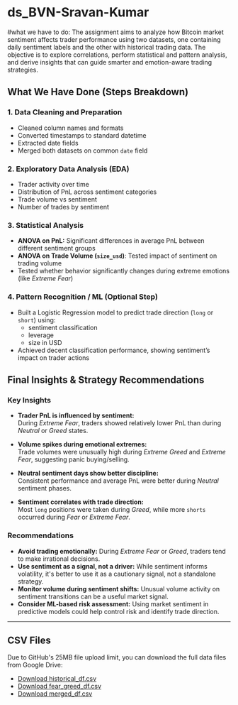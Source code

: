 # ds_BVN-Sravan-Kumar

#what we have to do:
The assignment aims to analyze how Bitcoin market sentiment affects trader performance using two datasets,  one containing daily sentiment labels and the other with historical trading data. The objective is to explore correlations, perform statistical and pattern analysis, and derive insights that can guide smarter and emotion-aware trading strategies.

##  What We Have Done (Steps Breakdown)

###  1. Data Cleaning and Preparation
- Cleaned column names and formats
- Converted timestamps to standard datetime
- Extracted date fields
- Merged both datasets on common `date` field

###  2. Exploratory Data Analysis (EDA)
- Trader activity over time
- Distribution of PnL across sentiment categories
- Trade volume vs sentiment
- Number of trades by sentiment

###  3. Statistical Analysis
- **ANOVA on PnL:** Significant differences in average PnL between different sentiment groups
- **ANOVA on Trade Volume (`size_usd`)**: Tested impact of sentiment on trading volume
- Tested whether behavior significantly changes during extreme emotions (like *Extreme Fear*)

###  4. Pattern Recognition / ML (Optional Step)
- Built a Logistic Regression model to predict trade direction (`long` or `short`) using:
  - sentiment classification
  - leverage
  - size in USD
- Achieved decent classification performance, showing sentiment’s impact on trader actions


##  Final Insights & Strategy Recommendations

###  Key Insights
- **Trader PnL is influenced by sentiment:**  
  During *Extreme Fear*, traders showed relatively lower PnL than during *Neutral* or *Greed* states.
  
- **Volume spikes during emotional extremes:**  
  Trade volumes were unusually high during *Extreme Greed* and *Extreme Fear*, suggesting panic buying/selling.

- **Neutral sentiment days show better discipline:**  
  Consistent performance and average PnL were better during *Neutral* sentiment phases.

- **Sentiment correlates with trade direction:**  
  Most `long` positions were taken during *Greed*, while more `shorts` occurred during *Fear* or *Extreme Fear*.

###  Recommendations
- **Avoid trading emotionally:** During *Extreme Fear* or *Greed*, traders tend to make irrational decisions.
- **Use sentiment as a signal, not a driver:** While sentiment informs volatility, it's better to use it as a cautionary signal, not a standalone strategy.
- **Monitor volume during sentiment shifts:** Unusual volume activity on sentiment transitions can be a useful market signal.
- **Consider ML-based risk assessment:** Using market sentiment in predictive models could help control risk and identify trade direction.

---

##  CSV Files

Due to GitHub's 25MB file upload limit, you can download the full data files from Google Drive:

- [Download historical_df.csv]([https://drive.google.com/file/d/YOUR_HISTORICAL_FILE_ID/view?usp=sharing](https://drive.google.com/file/d/1VlepTJe4OJCjXiXCO8pyQepRE7RyXyhO/view?usp=drive_link))
- [Download fear_greed_df.csv]([https://drive.google.com/file/d/YOUR_SENTIMENT_FILE_ID/view?usp=sharing](https://drive.google.com/file/d/1gFGkgLtcPe0Kkq-oZvLG_s_u5117OeWX/view?usp=drive_link))
- [Download merged_df.csv]([https://drive.google.com/file/d/YOUR_MERGED_FILE_ID/view?usp=sharing](https://drive.google.com/file/d/1eNoIeXfutLXWED_yvy5iUHGXlXn--tDo/view?usp=drive_link))
